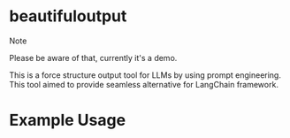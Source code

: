 # beautifuloutput  
>[!Note]
> Please be aware of that, currently it's a demo.

This is a force structure output tool for LLMs by using prompt engineering. This tool aimed to provide seamless alternative for LangChain framework.  
# Example Usage

